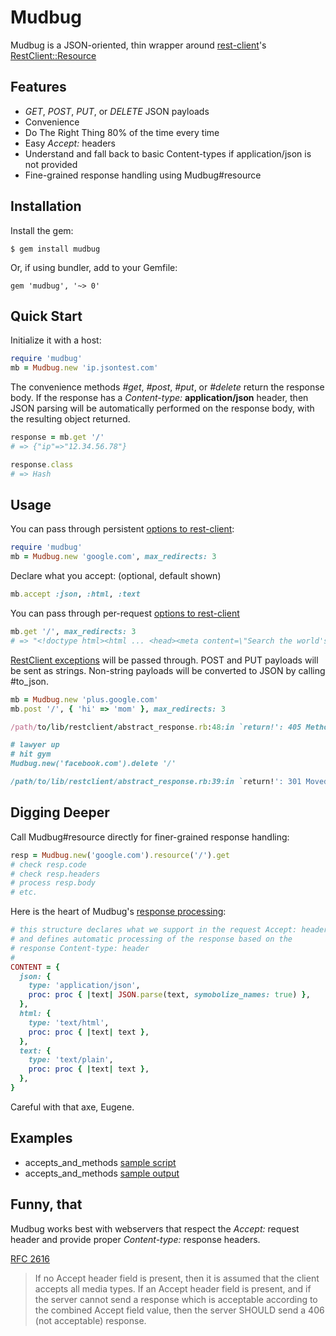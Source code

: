 Mudbug
=======
Mudbug is a JSON-oriented, thin wrapper around [rest-client](https://github.com/rest-client/rest-client)'s [RestClient::Resource](https://github.com/rest-client/rest-client#usage-activeresource-style)

Features
--------
* *GET*, *POST*, *PUT*, or *DELETE* JSON payloads
* Convenience
* Do The Right Thing 80% of the time every time
* Easy *Accept:* headers
* Understand and fall back to basic Content-types if application/json is not provided
* Fine-grained response handling using Mudbug#resource

Installation
------------
Install the gem:

    $ gem install mudbug

Or, if using bundler, add to your Gemfile:

    gem 'mudbug', '~> 0'

Quick Start
-----------
Initialize it with a host:

```ruby
require 'mudbug'
mb = Mudbug.new 'ip.jsontest.com'
```

The convenience methods *#get*, *#post*, *#put*, or *#delete* return the response body.  If the response has a *Content-type:* **application/json** header, then JSON parsing will be automatically performed on the response body, with the resulting object returned.

```ruby
response = mb.get '/'
# => {"ip"=>"12.34.56.78"}

response.class
# => Hash
```

Usage
-----
You can pass through persistent [options to rest-client](https://github.com/rest-client/rest-client/blob/master/lib/restclient/request.rb):

```ruby
require 'mudbug'
mb = Mudbug.new 'google.com', max_redirects: 3
```

Declare what you accept: (optional, default shown)

```ruby
mb.accept :json, :html, :text
```

You can pass through per-request [options to rest-client](https://github.com/rest-client/rest-client/blob/master/lib/restclient/request.rb)

```ruby
mb.get '/', max_redirects: 3
# => "<!doctype html><html ... <head><meta content=\"Search the world's information ... "
```

[RestClient exceptions](https://github.com/rest-client/rest-client/blob/master/lib/restclient/exceptions.rb) will be passed through.  POST and PUT payloads will be sent as strings.  Non-string payloads will be converted to JSON by calling #to_json.

```ruby
mb = Mudbug.new 'plus.google.com'
mb.post '/', { 'hi' => 'mom' }, max_redirects: 3

/path/to/lib/restclient/abstract_response.rb:48:in `return!': 405 Method Not Allowed (RestClient::MethodNotAllowed)

# lawyer up
# hit gym
Mudbug.new('facebook.com').delete '/'

/path/to/lib/restclient/abstract_response.rb:39:in `return!': 301 Moved Permanently (RestClient::MovedPermanently)
```

Digging Deeper
--------------
Call Mudbug#resource directly for finer-grained response handling:

```ruby
resp = Mudbug.new('google.com').resource('/').get
# check resp.code
# check resp.headers
# process resp.body
# etc.
```

Here is the heart of Mudbug's [response processing](https://github.com/rickhull/mudbug/blob/master/lib/mudbug.rb#L45):

```ruby
# this structure declares what we support in the request Accept: header
# and defines automatic processing of the response based on the
# response Content-type: header
#
CONTENT = {
  json: {
    type: 'application/json',
    proc: proc { |text| JSON.parse(text, symobolize_names: true) },
  },
  html: {
    type: 'text/html',
    proc: proc { |text| text },
  },
  text: {
    type: 'text/plain',
    proc: proc { |text| text },
  },
}
```

Careful with that axe, Eugene.

Examples
--------
* accepts_and_methods [sample script](https://github.com/rickhull/mudbug/blob/master/examples/accepts_and_methods.rb)
* accepts_and_methods [sample output](https://github.com/rickhull/mudbug/blob/master/examples/accepts_and_methods.txt)

Funny, that
-----------
Mudbug works best with webservers that respect the *Accept:* request header and provide proper *Content-type:* response headers.

[RFC 2616](http://www.w3.org/Protocols/rfc2616/rfc2616-sec14.html)

> If no Accept header field is present, then it is assumed that the client accepts all media types. If an Accept header field is present, and if the server cannot send a response which is acceptable according to the combined Accept field value, then the server SHOULD send a 406 (not acceptable) response.
